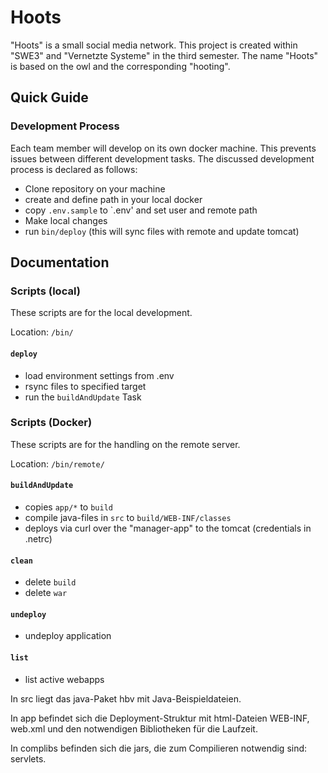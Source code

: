 # Hoots

"Hoots" is a small social media network. This project is created within
"SWE3" and "Vernetzte Systeme" in the third semester. The name "Hoots"
is based on the owl and the corresponding "hooting".

## Quick Guide

### Development Process

Each team member will develop on its own docker machine. This prevents issues between different development tasks. The
discussed development process is declared as follows:

- Clone repository on your machine
- create and define path in your local docker
- copy `.env.sample` to `.env' and set user and remote path
- Make local changes
- run `bin/deploy` (this will sync files with remote and update tomcat)

## Documentation

### Scripts (local)

These scripts are for the local development.

Location: `/bin/`

#### `deploy`

- load environment settings from .env
- rsync files to specified target
- run the `buildAndUpdate` Task

### Scripts (Docker)

These scripts are for the handling on the remote server.

Location: `/bin/remote/`

#### `buildAndUpdate`

- copies `app/*` to `build`
- compile java-files in `src` to `build/WEB-INF/classes`
- deploys via curl over the "manager-app" to the tomcat (credentials in .netrc)

#### `clean`

- delete `build`
- delete `war`

#### `undeploy`

- undeploy application

#### `list`

- list active webapps

In src liegt das java-Paket hbv mit Java-Beispieldateien.

In app befindet sich die Deployment-Struktur mit html-Dateien WEB-INF, web.xml und den notwendigen Bibliotheken für die
Laufzeit.

In complibs befinden sich die jars, die zum Compilieren notwendig sind:
servlets. 


